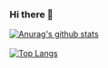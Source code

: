 ### Hi there 👋

[![Anurag's github stats](https://github-readme-stats.vercel.app/api?username=jairoFernandez&count_private=true&theme=buefy&show_icons=true)](https://github.com/jairoFernandez)
</br>
</br>
[![Top Langs](https://github-readme-stats.vercel.app/api/top-langs/?username=jairoFernandez)](https://github.com/jairoFernandez/)

<!--
**jairoFernandez/jairoFernandez** is a ✨ _special_ ✨ repository because its `README.md` (this file) appears on your GitHub profile.

Here are some ideas to get you started:

- 🔭 I’m currently working on ...
- 🌱 I’m currently learning ...
- 👯 I’m looking to collaborate on ...
- 🤔 I’m looking for help with ...
- 💬 Ask me about ...
- 📫 How to reach me: ...
- 😄 Pronouns: ...
- ⚡ Fun fact: ...
-->
